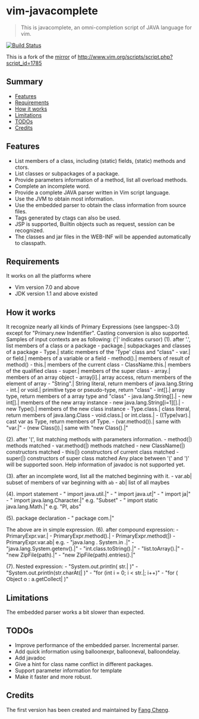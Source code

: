 # vim-javacomplete
> This is javacomplete, an omni-completion script of JAVA language for vim.

[![Build Status](https://travis-ci.com/sixro/javacomplete.svg?branch=master)](https://travis-ci.com/sixro/javacomplete)

This is a fork of the [mirror](https://github.com/vim-scripts/javacomplete) of http://www.vim.org/scripts/script.php?script_id=1785


## Summary

  * [Features](#features)
  * [Requirements](#requirements)
  * [How it works](#how-it-works)
  * [Limitations](#limits)
  * [TODOs](#todos)
  * [Credits](#credits)


## <a name="features"></a>Features

  * List members of a class, including (static) fields, (static) methods and ctors.
  * List classes or subpackages of a package.
  * Provide parameters information of a method, list all overload methods.
  * Complete an incomplete word.
  * Provide a complete JAVA parser written in Vim script language.
  * Use the JVM to obtain most information.
  * Use the embedded parser to obtain the class information from source files.
  * Tags generated by ctags can also be used.
  * JSP is supported, Builtin objects such as request, session can be recognized.
  * The classes and jar files in the WEB-INF will be appended automatically to classpath.


## <a name="requirements"></a>Requirements

It works on all the platforms where
  * Vim version 7.0 and above
  * JDK version 1.1 and above
existed 


## <a name="how-it-works"></a>How it works

It recognize nearly all kinds of Primary Expressions (see langspec-3.0)
except for "Primary.new Indentifier". Casting conversion is also supported.
Samples of input contexts are as following:	('|' indicates cursor)
    (1). after '.', list members of a class or a package
    - package.|         subpackages and classes of a package
    - Type.|                static members of the 'Type' class and "class"
    - var.| or field.|     members of a variable or a field
    - method().|         members of result of method()
    - this.|                   members of the current class
    - ClassName.this.|  members of the qualified class
    - super.|               members of the super class
    - array.|                members of an array object
    - array[i].|             array access, return members of the element of array
    - "String".|            String literal, return members of java.lang.String
    - int.| or void.|       primitive type or pseudo-type, return "class"
    - int[].|                   array type, return members of a array type and "class"
    - java.lang.String[].|
    - new int[].|           members of the new array instance
    - new java.lang.String[i=1][].|
    - new Type().|      members of the new class instance 
    - Type.class.|      class literal, return members of java.lang.Class
    - void.class.| or int.class.|
    - ((Type)var).|         cast var as Type, return members of Type.
    - (var.method()).|   same with "var.|"
    - (new Class()).|    same with "new Class().|"

   (2). after '(', list matching methods with parameters information.
    - method(|)                 methods matched
    - var.method(|)           methods matched
    - new ClassName(|)  constructors matched
    - this(|)                        constructors of current class matched
    - super(|)                     constructors of super class matched
    Any place between '(' and ')' will be supported soon.
    Help information of javadoc is not supported yet.

   (3). after an incomplete word, list all the matched beginning with it.
    - var.ab|          subset of members of var beginning with `ab`
    - ab|                list of all maybes

   (4). import statement
    - " import         java.util.|"
    - " import         java.ut|"
    - " import         ja|"
    - " import         java.lang.Character.|"        e.g. "Subset"
    - " import static java.lang.Math.|"        e.g. "PI, abs"

   (5). package declaration
    - " package         com.|"

   The above are in simple expression.
   (6). after compound expression:
    - PrimaryExpr.var.|
    - PrimaryExpr.method().|
    - PrimaryExpr.method(|)
    - PrimaryExpr.var.ab|
    e.g.
    - "java.lang        . System.in .|"
    - "java.lang.System.getenv().|"
    - "int.class.toString().|"
    - "list.toArray().|"
    - "new ZipFile(path).|"
    - "new ZipFile(path).entries().|"

   (7). Nested expression:
    - "System.out.println( str.| )"
    - "System.out.println(str.charAt(| )"
    - "for (int i = 0; i < str.|; i++)"
    - "for ( Object o : a.getCollect| )"


## <a name="limits"></a>Limitations

The embedded parser works a bit slower than expected.


## <a name="todos"></a>TODOs

-  Improve performance of the embedded parser. Incremental parser.
-  Add quick information using balloonexpr, ballooneval, balloondelay.
-  Add javadoc
-  Give a hint for class name conflict in different packages.
-  Support parameter information for template
-  Make it faster and more robust.


## <a name="credits"></a>Credits

The first version has been created and maintained by [Fang Cheng](mailto:fangread@yahoo.com.cn).
